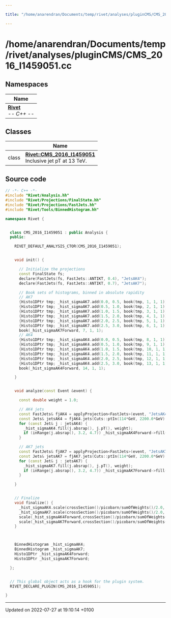 ```yaml
---

title: "/home/anarendran/Documents/temp/rivet/analyses/pluginCMS/CMS_2016_I1459051.cc"

---
```


# /home/anarendran/Documents/temp/rivet/analyses/pluginCMS/CMS_2016_I1459051.cc



## Namespaces

| Name           |
| -------------- |
| **[Rivet](http://example.org/namespaces/namespacerivet/)** <br>-*- C++ -*-  |

## Classes

|                | Name           |
| -------------- | -------------- |
| class | **[Rivet::CMS_2016_I1459051](http://example.org/classes/classrivet_1_1cms__2016__i1459051/)** <br>Inclusive jet pT at 13 TeV.  |




## Source code

```cpp
// -*- C++ -*-
#include "Rivet/Analysis.hh"
#include "Rivet/Projections/FinalState.hh"
#include "Rivet/Projections/FastJets.hh"
#include "Rivet/Tools/BinnedHistogram.hh"

namespace Rivet {


  class CMS_2016_I1459051 : public Analysis {
  public:

    RIVET_DEFAULT_ANALYSIS_CTOR(CMS_2016_I1459051);


    void init() {

      // Initialize the projections
      const FinalState fs;
      declare(FastJets(fs, FastJets::ANTIKT, 0.4), "JetsAK4");
      declare(FastJets(fs, FastJets::ANTIKT, 0.7), "JetsAK7");

      // Book sets of histograms, binned in absolute rapidity
      // AK7
      {Histo1DPtr tmp; _hist_sigmaAK7.add(0.0, 0.5, book(tmp, 1, 1, 1));}
      {Histo1DPtr tmp; _hist_sigmaAK7.add(0.5, 1.0, book(tmp, 2, 1, 1));}
      {Histo1DPtr tmp; _hist_sigmaAK7.add(1.0, 1.5, book(tmp, 3, 1, 1));}
      {Histo1DPtr tmp; _hist_sigmaAK7.add(1.5, 2.0, book(tmp, 4, 1, 1));}
      {Histo1DPtr tmp; _hist_sigmaAK7.add(2.0, 2.5, book(tmp, 5, 1, 1));}
      {Histo1DPtr tmp; _hist_sigmaAK7.add(2.5, 3.0, book(tmp, 6, 1, 1));}
      book(_hist_sigmaAK7Forward, 7, 1, 1);
      // AK4
      {Histo1DPtr tmp; _hist_sigmaAK4.add(0.0, 0.5, book(tmp, 8, 1, 1));}
      {Histo1DPtr tmp; _hist_sigmaAK4.add(0.5, 1.0, book(tmp, 9, 1, 1));}
      {Histo1DPtr tmp; _hist_sigmaAK4.add(1.0, 1.5, book(tmp, 10, 1, 1));}
      {Histo1DPtr tmp; _hist_sigmaAK4.add(1.5, 2.0, book(tmp, 11, 1, 1));}
      {Histo1DPtr tmp; _hist_sigmaAK4.add(2.0, 2.5, book(tmp, 12, 1, 1));}
      {Histo1DPtr tmp; _hist_sigmaAK4.add(2.5, 3.0, book(tmp, 13, 1, 1));}
      book(_hist_sigmaAK4Forward, 14, 1, 1);

    }


    void analyze(const Event &event) {

      const double weight = 1.0;

      // AK4 jets
      const FastJets& fjAK4 = applyProjection<FastJets>(event, "JetsAK4");
      const Jets& jetsAK4 = fjAK4.jets(Cuts::ptIn(114*GeV, 2200.0*GeV) && Cuts::absrap < 4.7);
      for (const Jet& j : jetsAK4) {
        _hist_sigmaAK4.fill(j.absrap(), j.pT(), weight);
        if (inRange(j.absrap(), 3.2, 4.7)) _hist_sigmaAK4Forward->fill(j.pT(), weight);
      }

      // AK7 jets
      const FastJets& fjAK7 = applyProjection<FastJets>(event, "JetsAK7");
      const Jets& jetsAK7 = fjAK7.jets(Cuts::ptIn(114*GeV, 2200.0*GeV) && Cuts::absrap < 4.7);
      for (const Jet& j : jetsAK7) {
        _hist_sigmaAK7.fill(j.absrap(), j.pT(), weight);
        if (inRange(j.absrap(), 3.2, 4.7)) _hist_sigmaAK7Forward->fill(j.pT(), weight);
      }

    }


    // Finalize
    void finalize() {
      _hist_sigmaAK4.scale(crossSection()/picobarn/sumOfWeights()/2.0, this);
      _hist_sigmaAK7.scale(crossSection()/picobarn/sumOfWeights()/2.0, this);
      scale(_hist_sigmaAK4Forward,crossSection()/picobarn/sumOfWeights()/3.0);
      scale(_hist_sigmaAK7Forward,crossSection()/picobarn/sumOfWeights()/3.0);
    }



    BinnedHistogram _hist_sigmaAK4;
    BinnedHistogram _hist_sigmaAK7;
    Histo1DPtr _hist_sigmaAK4Forward;
    Histo1DPtr _hist_sigmaAK7Forward;

  };


  // This global object acts as a hook for the plugin system.
  RIVET_DECLARE_PLUGIN(CMS_2016_I1459051);

}
```


-------------------------------

Updated on 2022-07-27 at 19:10:14 +0100
